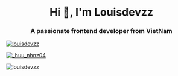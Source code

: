 <h1 align="center">Hi 👋, I'm Louisdevzz</h1>
<h3 align="center">A passionate frontend developer from VietNam</h3>

<p align="left"> <a href="https://github.com/ryo-ma/github-profile-trophy"><img src="https://github-profile-trophy.vercel.app/?username=louisdevzz" alt="louisdevzz" /></a> </p>

<p align="left"> <a href="https://twitter.com/_huu_nhnz04" target="blank"><img src="https://img.shields.io/twitter/follow/_huu_nhnz04?logo=twitter&style=for-the-badge" alt="_huu_nhnz04" /></a> </p>


<p><img align="center" src="https://github-readme-stats.vercel.app/api/top-langs?username=louisdevzz&show_icons=true&locale=en&layout=compact" alt="louisdevzz" /></p>

